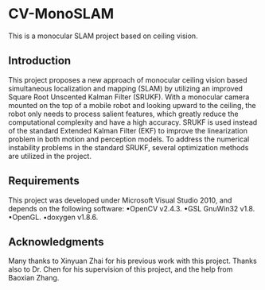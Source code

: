 CV-MonoSLAM
===========

This is a monocular SLAM project based on ceiling vision.

Introduction
------------

This project proposes a new approach of monocular ceiling vision based simultaneous localization and mapping (SLAM) by utilizing an improved Square Root Unscented Kalman Filter (SRUKF). With a monocular camera mounted on the top of a mobile robot and looking upward to the ceiling, the robot only needs to process salient features, which greatly reduce the computational complexity and have a high accuracy. SRUKF is used instead of the standard Extended Kalman Filter (EKF) to improve the linearization problem in both motion and perception models. To address the numerical instability problems in the standard SRUKF, several optimization methods are utilized in the project. 


Requirements
---------------

This project was developed under Microsoft Visual Studio 2010, and depends on the following software:
•OpenCV v2.4.3.
•GSL GnuWin32 v1.8.
•OpenGL.
•doxygen v1.8.6.



Acknowledgments
--------------------------------------------------------------------------------

Many thanks to Xinyuan Zhai for his previous work with this project. Thanks also to Dr. Chen for his supervision of this project, and the help from Baoxian Zhang.